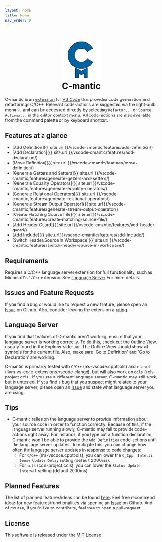 ```yaml
---
layout: home
title: Home
nav_order: 0
---
```


<h1 align="center">
  <img src="./assets/images/cmantic-small.png" width="128">
  <br>
  <b>C-mantic</b>
</h1>

C-mantic is an [extension](https://marketplace.visualstudio.com/items?itemName=tdennis4496.cmantic) for [VS Code](https://code.visualstudio.com/) that provides code generation and refactorings C/C++. Relevant code-actions are suggested via the light-bulb menu 💡, and can be accessed directly by selecting `Refactor...` or `Source Actions...` in the editor context menu. All code-actions are also available from the command palette or by keyboard shortcut.

## **Features at a glance**

- [Add Definition]({{ site.url }}/vscode-cmantic/features/add-definition/)
- [Add Declaration]({{ site.url }}/vscode-cmantic/features/add-declaration/)
- [Move Definition]({{ site.url }}/vscode-cmantic/features/move-definition/)
- [Generate Getters and Setters]({{ site.url }}/vscode-cmantic/features/generate-getters-and-setters/)
- [Generate Equality Operators]({{ site.url }}/vscode-cmantic/features/generate-equality-operators/)
- [Generate Relational Operators]({{ site.url }}/vscode-cmantic/features/generate-relational-operators/)
- [Generate Stream Output Operator]({{ site.url }}/vscode-cmantic/features/generate-stream-output-operator/)
- [Create Matching Source File]({{ site.url }}/vscode-cmantic/features/create-matching-source-file/)
- [Add Header Guard]({{ site.url }}/vscode-cmantic/features/add-header-guard/)
- [Add Include]({{ site.url }}/vscode-cmantic/features/add-include/)
- [Switch Header/Source in Workspace]({{ site.url }}/vscode-cmantic/features/switch-header-source-in-workspace/)

## **Requirements**

Requires a C/C++ language server extension for full functionality, such as Microsoft's `C/C++` extension. See [Language Server](#language-server) For more details.

## **Issues and Feature Requests**

If you find a bug or would like to request a new feature, please open an [Issue](https://github.com/BigBahss/vscode-cmantic/issues) on Github. Also, consider leaving the extension a [rating](https://marketplace.visualstudio.com/items?itemName=tdennis4496.cmantic#review-details).

## **Language Server**

If you find that features of C-mantic aren't working, ensure that your language server is working correctly. To do this, check out the Outline View, usually found in the Explorer side-bar. The Outline View should show all symbols for the current file. Also, make sure 'Go to Definition' and 'Go to Declaration' are working.

C-mantic is primarily tested with `C/C++` (ms-vscode.cpptools) and `clangd` (llvm-vs-code-extensions.vscode-clangd), but will also work on `ccls` (ccls-project.ccls). If you use a different language server, C-mantic may still work, but is untested. If you find a bug that you suspect might related to your language server, please open an [Issue](https://github.com/BigBahss/vscode-cmantic/issues) and state what language server you are using.

## **Tips**

- C-mantic relies on the language server to provide information about your source code in order to function correctly. Because of this, if the language server running slowly, C-mantic may fail to provide code-actions right away. For instance, if you type out a function declaration, C-mantic won't be able to provide the `Add Definition` code-actions until the language server updates. To mitigate this, you can change how often the language server updates in response to code changes:
  - For `C/C++` (ms-vscode.cpptools), you can lower the `C_Cpp: Intelli Sense Update Delay` setting (default 2000ms).
  - For `ccls` (ccls-project.ccls), you can lower the `Status Update Interval` setting (default 2000ms).

## **Planned Features**

The list of planned features/ideas can be found [here](https://github.com/BigBahss/vscode-cmantic/blob/master/TODO.md). Feel free recommend ideas for new features/functionalities via opening an [Issue](https://github.com/BigBahss/vscode-cmantic/issues) on Github. And of course, if you'd like to contribute, feel free to open a pull-request.

## **License**

This software is released under the [MIT License](https://opensource.org/licenses/MIT)
